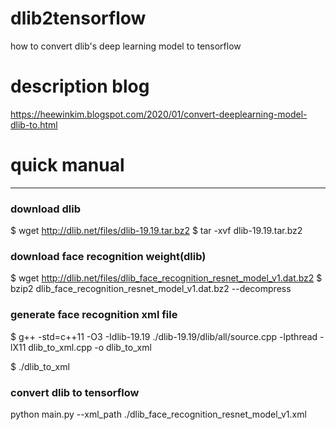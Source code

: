 # dlib2tensorflow
how to convert dlib's deep learning model to tensorflow

# description blog
https://heewinkim.blogspot.com/2020/01/convert-deeplearning-model-dlib-to.html

# quick manual

----

### download dlib
$ wget http://dlib.net/files/dlib-19.19.tar.bz2
$ tar -xvf dlib-19.19.tar.bz2

### download face recognition weight(dlib)
$ wget http://dlib.net/files/dlib_face_recognition_resnet_model_v1.dat.bz2
$ bzip2 dlib_face_recognition_resnet_model_v1.dat.bz2 --decompress

### generate face recognition xml file

$ g++ -std=c++11 -O3 -Idlib-19.19 ./dlib-19.19/dlib/all/source.cpp -lpthread -lX11 dlib_to_xml.cpp -o dlib_to_xml

$ ./dlib_to_xml

### convert dlib to tensorflow
python main.py --xml_path ./dlib_face_recognition_resnet_model_v1.xml
